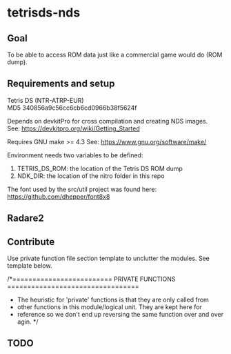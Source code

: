 # tetrisds-nds

## Goal 

To be able to access ROM data just like a commercial game would do (ROM dump).

## Requirements and setup

Tetris DS (NTR-ATRP-EUR)  
MD5 340856a9c56cc6cb6cd0966b38f5624f  

Depends on devkitPro for cross compilation and creating NDS images.  
See: https://devkitpro.org/wiki/Getting_Started

Requires GNU make >= 4.3
See: https://www.gnu.org/software/make/

Environment needs two variables to be defined:

1. TETRIS_DS_ROM: the location of the Tetris DS ROM dump
2. NDK_DIR: the location of the nitro folder in this repo

The font used by the src/util project was found here: https://github.com/dhepper/font8x8

## Radare2

## Contribute

Use private function file section template to unclutter the modules. See template below.

/*========================= PRIVATE FUNCTIONS =================================
 * The heuristic for 'private' functions is that they are only called from
 * other functions in this module/logical unit. They are kept here for
 * reference so we don't end up reversing the same function over and over agin.
 */

## TODO
